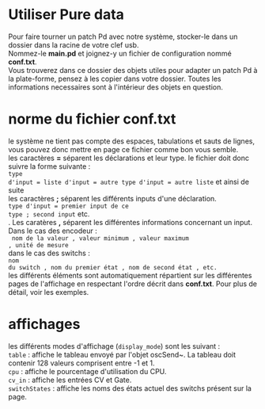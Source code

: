 # Utiliser Pure data
Pour faire tourner un patch Pd avec notre système, stocker-le dans un dossier dans la racine de votre clef usb.<br/> Nommez-le <b>main.pd</b> et joignez-y un fichier de configuration nommé <b>conf.txt</b>.<br/>
Vous trouverez dans ce dossier des objets utiles pour adapter un patch Pd à la plate-forme, pensez à les copier dans votre dossier. Toutes les informations necessaires sont à l'intérieur des objets en question.<br/>
# norme du fichier conf.txt
le système ne tient pas compte des espaces, tabulations et sauts de lignes, vous pouvez donc mettre en page ce fichier comme bon vous semble.<br/>
les caractères <b>=</b> séparent les déclarations et leur type. le fichier doit donc suivre la forme suivante :<br/>
<code>type d'input = liste d'input = autre type d'input = autre liste</code> et ainsi de suite<br/>
les caractères <b>;</b> séparent les différents inputs d'une déclaration.<br/>
<code>type d'input = premier input de ce type ; second input</code> etc.<br/>. 
  Les caratères <b>,</b> séparent les différentes informations concernant un input. Dans le cas des encodeur :<br/><code> nom de la valeur , valeur minimum , valeur maximum , unité de mesure</code><br/>
  dans le cas des switchs :<br/>
  <code>nom du switch , nom du premier état , nom de second état , etc.</code><br/>
les différents éléments sont automatiquement répartient sur les différentes pages de l'affichage en respectant l'ordre décrit dans <b>conf.txt</b>. Pour plus de détail, voir les exemples.

# affichages

les différents modes d'affichage (<code>display_mode</code>) sont les suivant :<br/>
<code>table</code> : affiche le tableau envoyé par l'objet oscSend~. La tableau doit contenir 128 valeurs comprisent entre -1 et 1.<br/>
<code>cpu</code> : affiche le pourcentage d'utilisation du CPU.<br/>
  <code>cv_in</code> : affiche les entrées CV et Gate.<br/>
    <code>switchStates</code> : affiche les noms des états actuel des switchs présent sur la page.<br/>
  
